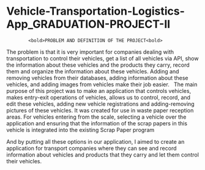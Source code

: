 # Vehicle-Transportation-Logistics-App_GRADUATION-PROJECT-II

            <bold>PROBLEM AND DEFINITION OF THE PROJECT<bold>
The problem is that it is very important for companies dealing with transportation to control their vehicles, get a list of all vehicles via API,  show the information about these vehicles and the products they carry, record them and organize the information about these vehicles. Adding and removing vehicles from their databases, adding information about these vehicles, and adding images from vehicles make their job easier. 
 
The main purpose of this project was to make an application that controls vehicles, makes entry-exit operations of vehicles, allows us to control, record, and edit these vehicles, adding new vehicle registrations and adding-removing pictures of these vehicles. It was created for use in waste paper reception areas. For vehicles entering from the scale, selecting a vehicle over the application and ensuring that the information of the scrap papers in this vehicle is integrated into the existing Scrap Paper program

And by putting all these options in our application, I aimed to create an application for transport companies where they can see and record information about vehicles and products that they carry and let them control their vehicles.
